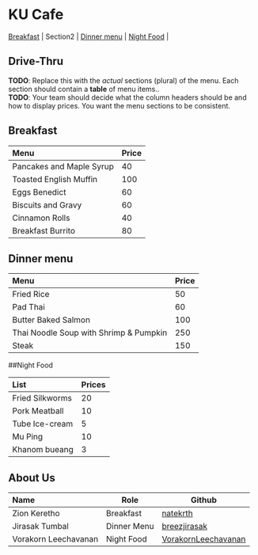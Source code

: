 # KU Cafe

[Breakfast](#breakfast) | Section2 | [Dinner menu](#dinner-menu) | [Night Food](#night-food) |

## Drive-Thru

**TODO**: Replace this with the *actual* sections (plural) of the menu.  Each section should contain a **table** of menu items..    
**TODO**: Your team should decide what the column headers should be and how to display prices. You want the menu sections to be consistent.

## Breakfast

| Menu                     | Price    |
|:-------------------------|----------|
| Pancakes and Maple Syrup | 40       |
| Toasted English Muffin   | 100      |
| Eggs Benedict            | 60       |
| Biscuits and Gravy       | 60       |
| Cinnamon Rolls           | 40       |
| Breakfast Burrito        | 80       |


## Dinner menu

| Menu                                                  | Price     |
|:------------------------------------------------------|-----------|
| Fried Rice                                            | 50        |
| Pad Thai                                              | 60        |
| Butter Baked Salmon                                   | 100       |
| Thai Noodle Soup with Shrimp & Pumpkin                | 250       |
| Steak                                                 | 150       |

##Night Food

| List                     | Prices   |
|:-------------------------|----------|
| Fried Silkworms          | 20       |
| Pork Meatball            | 10       |
| Tube Ice-cream           | 5        |
| Mu Ping                  | 10       |
| Khanom bueang            | 3        |


## About Us

| Name      | Role      | Github          |
|:----------|-----------|-----------------|
| Zion Keretho | Breakfast |[natekrth](https://github.com/natekrth)   |
| Jirasak Tumbal | Dinner Menu | [breezjirasak](https://github.com/breezjirasak) |
| Vorakorn Leechavanan | Night Food | [VorakornLeechavanan](https://github.com/VorakornLeechavanan) |
